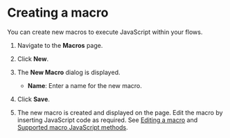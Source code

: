 # Creating a macro

<head>
  <meta name="guidename" content="Flow"/>
  <meta name="context" content="GUID-d9a4204a-2de1-454d-959a-a09929e1de23"/>
</head>


You can create new macros to execute JavaScript within your flows.

1.  Navigate to the **Macros** page.
2.  Click **New**.
3.  The **New Macro** dialog is displayed.
    -   **Name**: Enter a name for the new macro.

4.  Click **Save**.
5.  The new macro is created and displayed on the page. Edit the macro by inserting JavaScript code as required. See [Editing a macro](t-flo-Macros_Edit_2df8bb90-8f95-40fc-8d3e-985d536a9755.md) and [Supported macro JavaScript methods](r-flo-Macros_Javascript_Methods_b705e1cf-a86d-44b8-a44e-5ac692c477e0.md).